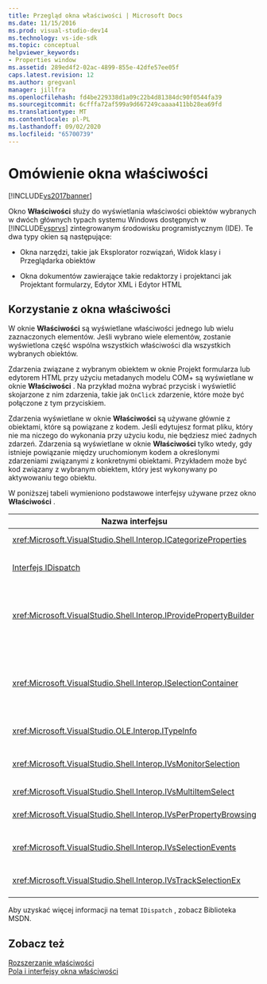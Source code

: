 ```yaml
---
title: Przegląd okna właściwości | Microsoft Docs
ms.date: 11/15/2016
ms.prod: visual-studio-dev14
ms.technology: vs-ide-sdk
ms.topic: conceptual
helpviewer_keywords:
- Properties window
ms.assetid: 289ed4f2-02ac-4899-855e-42dfe57ee05f
caps.latest.revision: 12
ms.author: gregvanl
manager: jillfra
ms.openlocfilehash: fd4be229338d1a09c22b4d81384dc90f0544fa39
ms.sourcegitcommit: 6cfffa72af599a9d667249caaaa411bb28ea69fd
ms.translationtype: MT
ms.contentlocale: pl-PL
ms.lasthandoff: 09/02/2020
ms.locfileid: "65700739"
---
```

# <a name="properties-window-overview"></a>Omówienie okna właściwości
[!INCLUDE[vs2017banner](../../includes/vs2017banner.md)]

Okno **Właściwości** służy do wyświetlania właściwości obiektów wybranych w dwóch głównych typach systemu Windows dostępnych w [!INCLUDE[vsprvs](../../includes/vsprvs-md.md)] zintegrowanym środowisku programistycznym (IDE). Te dwa typy okien są następujące:  
  
- Okna narzędzi, takie jak Eksplorator rozwiązań, Widok klasy i Przeglądarka obiektów  
  
- Okna dokumentów zawierające takie redaktorzy i projektanci jak Projektant formularzy, Edytor XML i Edytor HTML  
  
## <a name="using-the-properties-window"></a>Korzystanie z okna właściwości  
 W oknie **Właściwości** są wyświetlane właściwości jednego lub wielu zaznaczonych elementów. Jeśli wybrano wiele elementów, zostanie wyświetlona część wspólna wszystkich właściwości dla wszystkich wybranych obiektów.  
  
 Zdarzenia związane z wybranym obiektem w oknie Projekt formularza lub edytorem HTML przy użyciu metadanych modelu COM+ są wyświetlane w oknie **Właściwości** . Na przykład można wybrać przycisk i wyświetlić skojarzone z nim zdarzenia, takie jak `OnClick` zdarzenie, które może być połączone z tym przyciskiem.  
  
 Zdarzenia wyświetlane w oknie **Właściwości** są używane głównie z obiektami, które są powiązane z kodem. Jeśli edytujesz format pliku, który nie ma niczego do wykonania przy użyciu kodu, nie będziesz mieć żadnych zdarzeń. Zdarzenia są wyświetlane w oknie **Właściwości** tylko wtedy, gdy istnieje powiązanie między uruchomionym kodem a określonymi zdarzeniami związanymi z konkretnymi obiektami. Przykładem może być kod związany z wybranym obiektem, który jest wykonywany po aktywowaniu tego obiektu.  
  
 W poniższej tabeli wymieniono podstawowe interfejsy używane przez okno **Właściwości** .  
  
|Nazwa interfejsu|Opis|  
|--------------------|-----------------|  
|<xref:Microsoft.VisualStudio.Shell.Interop.ICategorizeProperties>|Zawiera listę kategorii w oknie **Właściwości** i mapuje każdą właściwość na kategorię.|  
|[Interfejs IDispatch](https://msdn.microsoft.com/ebbff4bc-36b2-4861-9efa-ffa45e013eb5)|Uwidacznia metody i właściwości obiektu dla narzędzi programistycznych i innych aplikacji, które obsługują automatyzację.|  
|<xref:Microsoft.VisualStudio.Shell.Interop.IProvidePropertyBuilder>|Zawiera przyciski wielokropka (...) o nazwie *konstruktory* otwierające modalne okna dialogowe systemu Windows zaimplementowane przez sam obiekt. Używane, gdy wartość nie jest łatwo wpisywana przez użytkownika w polu tekstowym. Na przykład może służyć do otwierania selektora kolorów, który określa wartość RGB.|  
|<xref:Microsoft.VisualStudio.Shell.Interop.ISelectionContainer>|Zapewnia dostęp do obiektów używanych do aktualizowania informacji wyświetlanych w oknie **Właściwości** . <xref:Microsoft.VisualStudio.Shell.Interop.ISelectionContainer> Program jest implementowany przez pakietów VSPackage dla każdego okna, które zawiera obiekty możliwe do wybrania z powiązanymi właściwościami do wyświetlenia.|  
|<xref:Microsoft.VisualStudio.OLE.Interop.ITypeInfo>|Zawiera informacje na temat typu obiektu, takiego jak metody interfejsu i pola struktury.|  
|<xref:Microsoft.VisualStudio.Shell.Interop.IVsMonitorSelection>|Umożliwia pakietów VSPackage otrzymywanie powiadomień o zdarzeniach wyboru i pobieranie informacji o bieżącej hierarchii projektu, elemencie, wartości elementu i kontekście interfejsu użytkownika poleceń.|  
|<xref:Microsoft.VisualStudio.Shell.Interop.IVsMultiItemSelect>|Zapewnia środowisko z dostępem do wielu zaznaczeń.|  
|<xref:Microsoft.VisualStudio.Shell.Interop.IVsPerPropertyBrowsing>|Służy do udostępniania zlokalizowanych nazw na niektórych właściwościach wyświetlanych w oknie **Właściwości** .|  
|<xref:Microsoft.VisualStudio.Shell.Interop.IVsSelectionEvents>|Powiadamia zarejestrowane pakietów VSPackage o zmianach w bieżącym zaznaczeniu, wartości elementu lub kontekście interfejsu użytkownika poleceń.|  
|<xref:Microsoft.VisualStudio.Shell.Interop.IVsTrackSelectionEx>|Powiadamia środowisko o zmianie w bieżącym zaznaczeniu i zapewnia dostęp do hierarchii i informacji o elemencie odnoszących się do nowego zaznaczenia.|  
  
 Aby uzyskać więcej informacji na temat `IDispatch` , zobacz Biblioteka MSDN.  
  
## <a name="see-also"></a>Zobacz też  
 [Rozszerzanie właściwości](../../extensibility/internals/extending-properties.md)   
 [Pola i interfejsy okna właściwości](../../extensibility/internals/properties-window-fields-and-interfaces.md)

